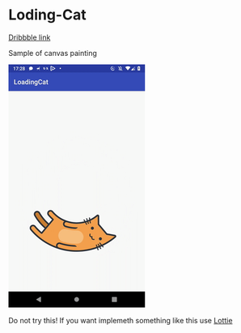 # Loding-Cat

[Dribbble link](https://dribbble.com/shots/3197970-Loading-cat)

Sample of canvas painting

![](preview/LoadingCatPreview.gif)

Do not try this!
If you want implemeth something like this use [Lottie](https://airbnb.design/lottie/)
